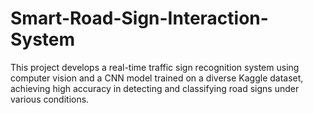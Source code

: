 # Smart-Road-Sign-Interaction-System
This project develops a real-time traffic sign recognition system using computer vision and a CNN model trained on a diverse Kaggle dataset, achieving high accuracy in detecting and classifying road signs under various conditions.
